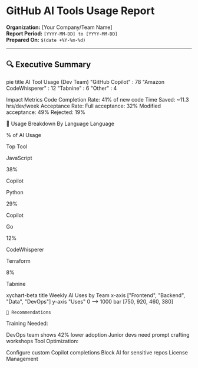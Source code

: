 # GitHub AI Tools Usage Report
**Organization:** [Your Company/Team Name]  
**Report Period:** `[YYYY-MM-DD] to [YYYY-MM-DD]`  
**Prepared On:** `$(date +%Y-%m-%d)`  

---

## 🔍 Executive Summary

pie
    title AI Tool Usage (Dev Team)
    "GitHub Copilot" : 78
    "Amazon CodeWhisperer" : 12
    "Tabnine" : 6
    "Other" : 4

Impact Metrics
Code Completion Rate: 41% of new code
Time Saved: ~11.3 hrs/dev/week
Acceptance Rate:
Full acceptance: 32%
Modified acceptance: 49%
Rejected: 19%

🔧 Usage Breakdown
By Language
Language

% of AI Usage

Top Tool

JavaScript

38%

Copilot

Python

29%

Copilot

Go

12%

CodeWhisperer

Terraform

8%

Tabnine

xychart-beta
    title Weekly AI Uses by Team
    x-axis ["Frontend", "Backend", "Data", "DevOps"]
    y-axis "Uses" 0 --> 1000
    bar [750, 920, 460, 380]

    🚀 Recommendations
Training Needed:

DevOps team shows 42% lower adoption
Junior devs need prompt crafting workshops
Tool Optimization:

Configure custom Copilot completions
Block AI for sensitive repos
License Management

